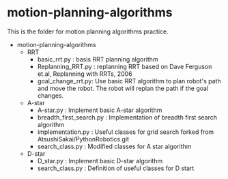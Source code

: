 # motion-planning-algorithms
This is the folder for motion planning algorithms practice. 
- motion-planning-algorithms
   - RRT
      - basic_rrt.py : basis RRT planning algorithm
      - Replanning_RRT.py : replanning RRT based on Dave Ferguson et.al, Replanning with RRTs, 2006 
      - goal_change_rrt.py: Use basic RRT algorithm to plan robot's path and move the robot. The robot will replan the path if the goal changes.  
   - A-star
      - A-star.py : Implement basic A-star algorithm
      - breadth_first_search.py : Implementation of breadth first search algorithm
      - implementation.py : Useful classes for grid search forked from AtsushiSakai/PythonRobotics.git
      - search_class.py : Modified classes for A star algorithm
   - D-star
      - D_star.py : Implement basic D-star algorithm
      - search_class.py : Definition of useful classes for D start
